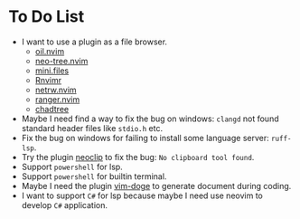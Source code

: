 # To Do List

* I want to use a plugin as a file browser.
    * [oil.nvim](https://github.com/stevearc/oil.nvim.git)
    * [neo-tree.nvim](https://github.com/nvim-neo-tree/neo-tree.nvim.git)
    * [mini.files](https://github.com/echasnovski/mini.files.git)
    * [Rnvimr](https://github.com/kevinhwang91/rnvimr.git)
    * [netrw.nvim](https://github.com/prichrd/netrw.nvim.git)
    * [ranger.nvim](https://github.com/kelly-lin/ranger.nvim.git)
    * [chadtree](https://github.com/ms-jpq/chadtree.git)
* Maybe I need find a way to fix the bug on windows: `clangd` not found standard header files like `stdio.h` etc.
* Fix the bug on windows for failing to install some language server: `ruff-lsp`.
* Try the plugin [neoclip](https://github.com/matveyt/neoclip.git) to fix the bug: `No clipboard tool found`.
* Support `powershell` for lsp.
* Support `powershell` for builtin terminal.
* Maybe I need the plugin [vim-doge](https://github.com/kkoomen/vim-doge.git) to generate document during coding.
* I want to support `C#` for lsp because maybe I need use neovim to develop `C#` application.

